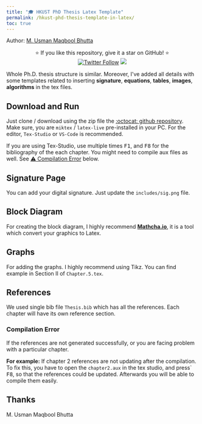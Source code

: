 ```yaml
---
title: "🎓 HKUST PhD Thesis Latex Template"
permalink: /hkust-phd-thesis-template-in-latex/
toc: true
---
```

Author: [M. Usman Maqbool Bhutta](https://usmanmaqbool.github.io/)

<p align="center">
  ⭐️ If you like this repository, give it a star on GitHub! ⭐️
  <br>
  <a href="https://twitter.com/MUsmanMBhutta"><img src="https://img.shields.io/twitter/follow/MUsmanMBhutta.svg?style=social" alt="Twitter Follow" /></a>
  <a href="#license"><img src="https://img.shields.io/github/license/sourcerer-io/hall-of-fame.svg?colorB=ff0000"></a>
</p>


Whole Ph.D. thesis structure is similar. Moreover, I've added all details with some templates related to inserting **signature**, **equations**, **tables**, **images**, **algorithms** in the tex files.

## Download and Run

Just clone / download using the zip file the [:octocat: github repository](https://github.com/UsmanMaqbool/hkust-phd-thesis). Make sure, you are `miktex` / `latex-live` pre-installed in your PC. For the editor, `Tex-Studio` or `VS-Code` is recommended.

If you are using Tex-Studio, use multiple times <kbd>F1</kbd>, and <kbd>F8</kbd> for the bibliography of the each chapter. You might need to compile aux files as well. See [:warning: Compilation Error](#compilation-error) below.

## Signature Page
You can add your digital signature. Just update the `includes/sig.png` file.
## Block Diagram
For creating the block diagram, I highly recommend **[Mathcha.io](https://www.mathcha.io/editor)**, it is a tool which convert your graphics to Latex.
## Graphs
For adding the graphs. I highly recommend using Tikz. You can find example in Section II of `Chapter.5.tex`.
## References

We used single bib file `Thesis.bib` which has all the references. Each chapter will have its own reference section.

### Compilation Error

If the references are not generated successfully, or you are facing problem with a particular chapter. 

**For example:** If chapter 2 references are not updating after the compilation. To fix this, you have to open the `chapter2.aux` in the tex studio, and press` <kbd>F8</kbd>, so that the references could be updated. Afterwards you will be able to compile them easily.



## Thanks

M. Usman Maqbool Bhutta